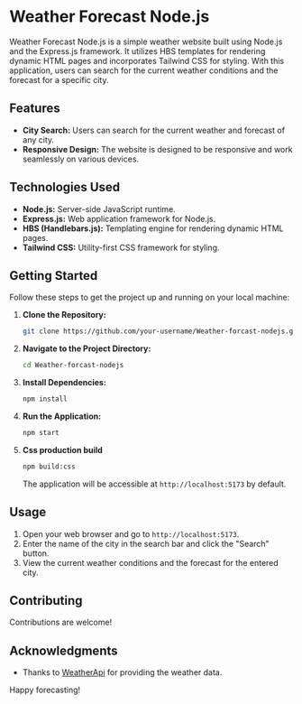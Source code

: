 
# Weather Forecast Node.js

Weather Forecast Node.js is a simple weather website built using Node.js and the Express.js framework. It utilizes HBS templates for rendering dynamic HTML pages and incorporates Tailwind CSS for styling. With this application, users can search for the current weather conditions and the forecast for a specific city.

## Features

- **City Search:** Users can search for the current weather and forecast of any city.
- **Responsive Design:** The website is designed to be responsive and work seamlessly on various devices.

## Technologies Used

- **Node.js:** Server-side JavaScript runtime.
- **Express.js:** Web application framework for Node.js.
- **HBS (Handlebars.js):** Templating engine for rendering dynamic HTML pages.
- **Tailwind CSS:** Utility-first CSS framework for styling.

## Getting Started

Follow these steps to get the project up and running on your local machine:

1. **Clone the Repository:**

   ```bash
   git clone https://github.com/your-username/Weather-forcast-nodejs.git
   ```

2. **Navigate to the Project Directory:**

   ```bash
   cd Weather-forcast-nodejs
   ```

3. **Install Dependencies:**

   ```bash
   npm install
   ```

4. **Run the Application:**

   ```bash
   npm start
   ```
4. **Css production build**

   ```bash
   npm build:css
   ```

   The application will be accessible at `http://localhost:5173` by default.

## Usage

1. Open your web browser and go to `http://localhost:5173`.
2. Enter the name of the city in the search bar and click the "Search" button.
3. View the current weather conditions and the forecast for the entered city.


## Contributing

Contributions are welcome! 


## Acknowledgments

- Thanks to [WeatherApi](https://www.weatherapi.com/) for providing the weather data.

Happy forecasting!
